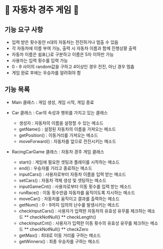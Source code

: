 :car: 자동차 경주 게임 :car:
============================

## 기능 요구 사항

* 입력 받은 횟수동안 n대의 자동차는 전진하거나 멈출 수 있음
* 각 자동차에 이름 부여 가능, 출력 시 자동차 이름과 함께 진행상황 출력
* 자동차 이름은 쉼표(,)로 구분하고 이름은 5자 이하만 가능
* 사용자는 입력 횟수를 입력 가능
* 0 - 9 사이의 random값을 구하고 4이상인 경우 전진, 아닌 경우 멈춤
* 게임 완료 후에는 우승자를 알려줘야 함

## 기능 목록

* Main 클래스 : 게임 생성, 게임 시작, 게임 종료

* Car 클래스 : Car의 속성과 행위를 가지고 있는 클래스
  * 생성자 : 자동차의 이름을 설정할 수 있는 메소드
  * getName() : 설정된 자동차의 이름을 가져오는 메소드
  * getPosition() : 이동거리를 가져오는 메소드
  * moveForward() : 자동차를 앞으로 전진시키는 메소드
  
* RacingCarGame 클래스 : 자동차 경주 게임 클래스
  * start() : 게임에 필요한 셋팅과 플레이를 시작하는 메소드
  * end() : 우승자를 가리고 종료하는 메소드
  * inputCars() : 사용자로부터 자동차 이름을 입력 받는 메소드
  * setCars() : 자동차 객체 생성 및 셋팅하는 메소드
  * inputGameCnt() : 사용자로부터 이동 횟수를 입력 받는 메소드
  * runRace() : 이동 횟수만큼 자동차를 움직이도록 지시하는 메소드
  * moveCar() : 자동차를 움직이고 결과를 출력하는 메소드
  * getNum() : 0 - 9까지 임의의 난수를 발생시키는 메소드
  * checkInputCars() : 사용자가 입력한 자동차의 유효성 유무를 체크하는 메소드
    ** checkNotNull()
    ** checkLength()
  * checkInputCnt() : 사용자가 입력한 이동 횟수의 유효성 유무를 체크하는 메소드
    ** checkNotNull()
    ** checkZero
  * getMax() : 최대로 이동 거리를 구하는 메소드
  * getWinners() : 최종 우승자를 구하는 메소드
